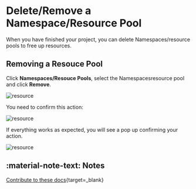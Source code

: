 # Delete/Remove a Namespace/Resource Pool

When you have finished your project, you can delete Namespaces/resource pools to free up resources.

## Removing a Resouce Pool

Click <b>Namespaces/Resouce Pools</b>, select the Namespacesresource pool and click <b>Remove</b>.

![resource](assets/delete-1.png)

You need to confirm this action:

![resource](assets/delete-2.png)

If everything works as expected, you will see a pop up confirming your action.

![resource](assets/delete-3.png)

## :material-note-text: Notes

[Contribute to these docs](https://github.com/portainer/portainer-docs/blob/master/contributing.md){target=_blank}